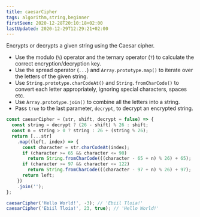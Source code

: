 ```yaml
---
title: caesarCipher
tags: algorithm,string,beginner
firstSeen: 2020-12-28T20:10:18+02:00
lastUpdated: 2020-12-29T12:29:21+02:00
---
```


Encrypts or decrypts a given string using the Caesar cipher.

- Use the modulo (`%`) operator and the ternary operator (`?`) to calculate the correct encryption/decryption key.
- Use the spread operator (`...`) and `Array.prototype.map()` to iterate over the letters of the given string.
- Use `String.prototype.charCodeAt()` and `String.fromCharCode()` to convert each letter appropriately, ignoring special characters, spaces etc.
- Use `Array.prototype.join()` to combine all the letters into a string.
- Pass `true` to the last parameter, `decrypt`, to decrypt an encrypted string.

```js
const caesarCipher = (str, shift, decrypt = false) => {
  const string = decrypt ? (26 - shift) % 26 : shift;
  const n = string > 0 ? string : 26 + (string % 26);
  return [...str]
    .map((left, index) => {
      const character = str.charCodeAt(index);
      if (character >= 65 && character <= 90)
        return String.fromCharCode(((character - 65 + n) % 26) + 65);
      if (character >= 97 && character <= 122)
        return String.fromCharCode(((character - 97 + n) % 26) + 97);
      return left;
    })
    .join('');
};
```

```js
caesarCipher('Hello World!', -3); // 'Ebiil Tloia!'
caesarCipher('Ebiil Tloia!', 23, true); // 'Hello World!'
```
